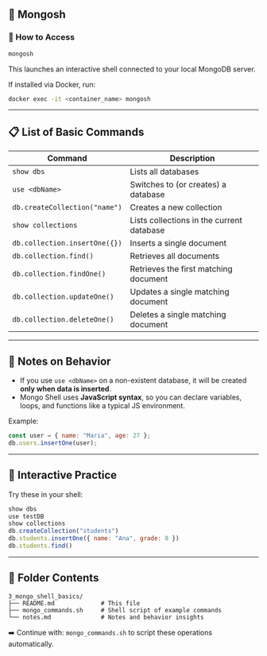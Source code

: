 ## 🚀 Mongosh

### 🔧 How to Access

```bash
mongosh
```

This launches an interactive shell connected to your local MongoDB server.

If installed via Docker, run:

```bash
docker exec -it <container_name> mongosh
```

---

## 📋 List of Basic Commands

| Command                       | Description                               |
| ----------------------------- | ----------------------------------------- |
| `show dbs`                    | Lists all databases                       |
| `use <dbName>`                | Switches to (or creates) a database       |
| `db.createCollection("name")` | Creates a new collection                  |
| `show collections`            | Lists collections in the current database |
| `db.collection.insertOne({})` | Inserts a single document                 |
| `db.collection.find()`        | Retrieves all documents                   |
| `db.collection.findOne()`     | Retrieves the first matching document     |
| `db.collection.updateOne()`   | Updates a single matching document        |
| `db.collection.deleteOne()`   | Deletes a single matching document        |

---

## 📌 Notes on Behavior

- If you use `use <dbName>` on a non-existent database, it will be created **only when data is inserted**.
- Mongo Shell uses **JavaScript syntax**, so you can declare variables, loops, and functions like a typical JS environment.

Example:

```js
const user = { name: "Maria", age: 27 };
db.users.insertOne(user);
```

---

## 🧪 Interactive Practice

Try these in your shell:

```js
show dbs
use testDB
show collections
db.createCollection("students")
db.students.insertOne({ name: "Ana", grade: 8 })
db.students.find()
```

---

## 📁 Folder Contents

```
3_mongo_shell_basics/
├── README.md             # This file
├── mongo_commands.sh     # Shell script of example commands
└── notes.md              # Notes and behavior insights
```

➡️ Continue with: `mongo_commands.sh` to script these operations automatically.
